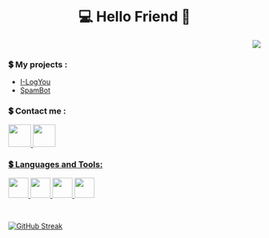 <br>
<h1 align = "center">💻 Hello Friend  👋</h1>
<p align = "right"> <img src = "https://komarev.com/ghpvc/?username=Im0day&color=blueviolet&plastic" </p>

**<h3>💲 My projects :</h3>**
- [I-LogYou](https://github.com/Im0day/I-LogYou)
- [SpamBot](https://github.com/Im0day/SpamBot)

**<h3>💲 Contact me :</h3>** 
<p aling = "left">
<a href = "mailto:Im0day@proton.me"> <img src = "https://user-images.githubusercontent.com/96845504/208948025-dce159df-1bc7-48eb-a4e0-5df41cb87893.png" width = "45"  height = "45"> <a href = "https://t.me/Im0day"> <img src = "https://user-images.githubusercontent.com/96845504/208946509-cc183dcd-a91f-4eb0-9317-20a20d624501.png" width = "45"  height = "45"> </p>


 **<h3>💲 Languages and Tools:</h3>** 
<p align = "left"> <img src = "https://user-images.githubusercontent.com/96845504/208944025-c9b13354-c804-4ccc-8feb-8cb5e7823841.svg" width = "40" height = "40"> <img src = "https://user-images.githubusercontent.com/96845504/208944570-ba7c5840-2e41-4f4d-8ca9-ce7876d6043b.svg" width = "40" height = "40"> <img src = "https://user-images.githubusercontent.com/96845504/208945929-62a0ca35-7529-4e75-9c13-7d168eb11a47.svg" width = "40" height = "40"> <img src = "https://user-images.githubusercontent.com/96845504/208945160-569409fb-8be9-4cde-876c-56d21ee0658d.svg" width = "40" height = "40"> </p>

<br>

[![GitHub Streak](https://streak-stats.demolab.com?user=Im0day&theme=midnight-purple&hide_border=true&date_format=j%20M%5B%20Y%5D)](https://git.io/streak-stats)
